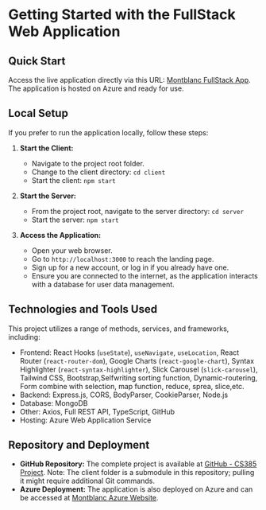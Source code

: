 # Getting Started with the FullStack Web Application

## Quick Start
Access the live application directly via this URL: [Montblanc FullStack App](https://montblanc.azurewebsites.net). The application is hosted on Azure and ready for use.

## Local Setup
If you prefer to run the application locally, follow these steps:

1. **Start the Client:**
   - Navigate to the project root folder.
   - Change to the client directory: `cd client`
   - Start the client: `npm start`

2. **Start the Server:**
   - From the project root, navigate to the server directory: `cd server`
   - Start the server: `npm start`

3. **Access the Application:**
   - Open your web browser.
   - Go to `http://localhost:3000` to reach the landing page.
   - Sign up for a new account, or log in if you already have one.
   - Ensure you are connected to the internet, as the application interacts with a database for user data management.

## Technologies and Tools Used
This project utilizes a range of methods, services, and frameworks, including:

- Frontend: React Hooks (`useState`), `useNavigate`, `useLocation`, React Router (`react-router-dom`), Google Charts (`react-google-chart`), Syntax Highlighter (`react-syntax-highlighter`), Slick Carousel (`slick-carousel`), Tailwind CSS, Bootstrap,Selfwriting sorting function, Dynamic-routering, Form combine with selection, map function, reduce, sprea, slice,etc.
- Backend: Express.js, CORS, BodyParser, CookieParser, Node.js
- Database: MongoDB
- Other: Axios, Full REST API, TypeScript, GitHub
- Hosting: Azure Web Application Service

## Repository and Deployment
- **GitHub Repository:** The complete project is available at [GitHub - CS385 Project](https://github.com/Leotaxx/cs385project). Note: The client folder is a submodule in this repository; pulling it might require additional Git commands.
- **Azure Deployment:** The application is also deployed on Azure and can be accessed at [Montblanc Azure Website](https://montblanc.azurewebsites.net).
